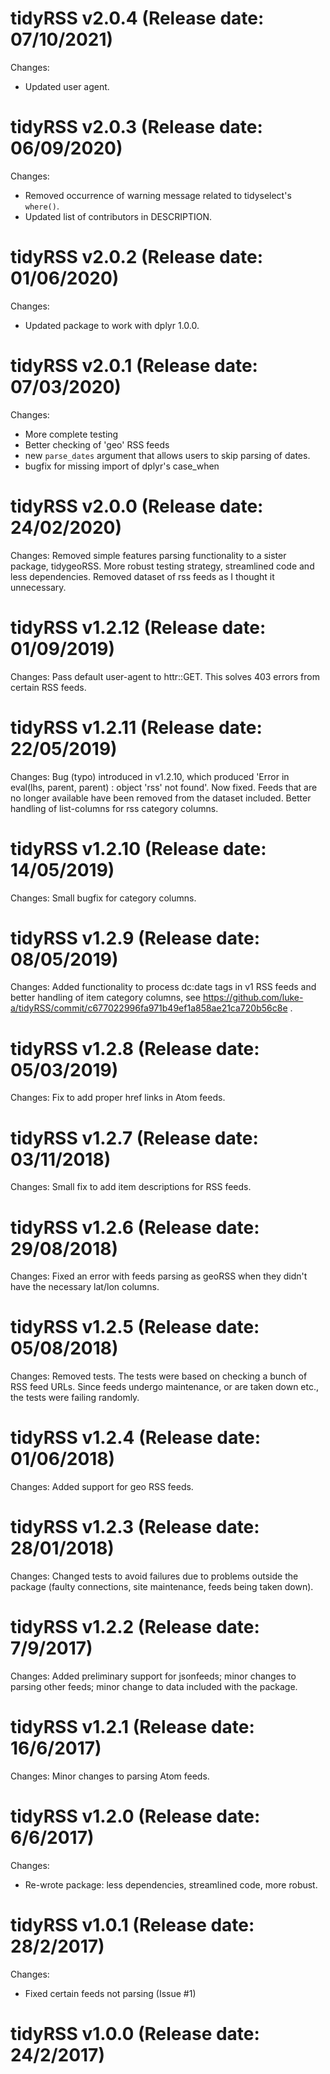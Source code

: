 tidyRSS v2.0.4 (Release date: 07/10/2021)
============
Changes:
- Updated user agent. 


tidyRSS v2.0.3 (Release date: 06/09/2020)
============
Changes:
- Removed occurrence of warning message related to tidyselect's `where()`.
- Updated list of contributors in DESCRIPTION.


tidyRSS v2.0.2 (Release date: 01/06/2020)
============
Changes:
- Updated package to work with dplyr 1.0.0.

tidyRSS v2.0.1 (Release date: 07/03/2020)
============
Changes:
- More complete testing
- Better checking of 'geo' RSS feeds
- new `parse_dates` argument that allows users to skip parsing of dates.
- bugfix for missing import of dplyr's case_when

tidyRSS v2.0.0 (Release date: 24/02/2020)
============
Changes:
Removed simple features parsing functionality to a sister package, tidygeoRSS. 
More robust testing strategy, streamlined code and less dependencies.
Removed dataset of rss feeds as I thought it unnecessary.

tidyRSS v1.2.12 (Release date: 01/09/2019)
============
Changes:
Pass default user-agent to httr::GET. This solves 403 errors from certain RSS feeds.

tidyRSS v1.2.11 (Release date: 22/05/2019)
============
Changes:
Bug (typo) introduced in v1.2.10, which produced 'Error in eval(lhs, parent, parent) : object 'rss' not found'.
Now fixed. Feeds that are no longer available have been removed from the dataset included. Better handling of list-columns for rss category columns.


tidyRSS v1.2.10 (Release date: 14/05/2019)
============
Changes:
Small bugfix for category columns.

tidyRSS v1.2.9 (Release date: 08/05/2019)
============
Changes:
Added functionality to process dc:date tags in v1 RSS feeds and better handling of item category columns, see https://github.com/luke-a/tidyRSS/commit/c677022996fa971b49ef1a858ae21ca720b56c8e .

tidyRSS v1.2.8 (Release date: 05/03/2019)
============
Changes:
Fix to add proper href links in Atom feeds.

tidyRSS v1.2.7 (Release date: 03/11/2018)
============
Changes:
Small fix to add item descriptions for RSS feeds.

tidyRSS v1.2.6 (Release date: 29/08/2018)
============
Changes:
Fixed an error with feeds parsing as geoRSS when they didn't have the necessary lat/lon columns.

tidyRSS v1.2.5 (Release date: 05/08/2018)
============
Changes:
Removed tests. The tests were based on checking a bunch of RSS feed URLs. Since feeds undergo maintenance, or are taken down etc., the tests were failing randomly.  

tidyRSS v1.2.4 (Release date: 01/06/2018)
============

Changes: 
Added support for geo RSS feeds.

tidyRSS v1.2.3 (Release date: 28/01/2018)
============

Changes: 
Changed tests to avoid failures due to problems outside the package (faulty connections, site maintenance, feeds being taken down).

tidyRSS v1.2.2 (Release date: 7/9/2017)
============

Changes: 
Added preliminary support for jsonfeeds; minor changes to parsing other feeds; minor change to data included with the package. 

tidyRSS v1.2.1 (Release date: 16/6/2017)
============

Changes:
Minor changes to parsing Atom feeds.


tidyRSS v1.2.0 (Release date: 6/6/2017)
============

Changes:

* Re-wrote package: less dependencies, streamlined code, more robust. 

tidyRSS v1.0.1 (Release date: 28/2/2017)
==============

Changes: 

* Fixed certain feeds not parsing (Issue #1)


tidyRSS v1.0.0 (Release date: 24/2/2017)
==============


